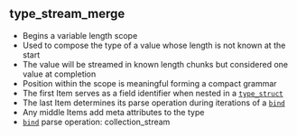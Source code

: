 ## type_stream_merge

- Begins a variable length scope
- Used to compose the type of a value whose length is not known at the start
- The value will be streamed in known length chunks but considered one value at completion
- Position within the scope is meaningful forming a compact grammar
- The first Item serves as a field identifier when nested in a [`type_struct`](type_struct.md)
- The last Item determines its parse operation during iterations of a [`bind`](bind.md)
- Any middle Items add meta attributes to the type
- [`bind`](bind.md) parse operation: collection_stream
